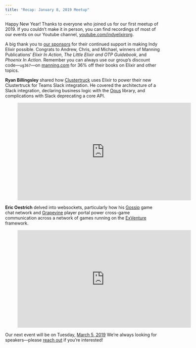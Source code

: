 ```yaml
---
title: "Recap: January 8, 2019 Meetup"
---
```


Happy New Year! Thanks to everyone who joined us for our first meetup of 2019. If you couldn’t make it in person, you can find recordings of most of our events on our Youtube channel, [youtube.com/indyelixirorg](https://www.youtube.com/indyelixirorg).

A big thank you to [our sponsors](https://www.meetup.com/indyelixir/sponsors/) for their continued support in making Indy Elixir possible. Congrats to Andrew, Chris, and Michael, winners of Manning Publications’ *Elixir In Action*, *The Little Elixir and OTP Guidebook*, and *Phoenix In Action*. Remember you can always use our group’s discount code—`ug367`—on [manning.com](https://www.manning.com/) for 36% off their books on Elixir and other topics.

**Ryan Billingsley** shared how [Clustertruck](https://www.clustertruck.com/) uses Elixir to power their new Clustertruck for Teams Slack integration. He covered the architecture of a Slack integration, declaring business logic with the [Opus](https://github.com/zorbash/opus) library, and complications with Slack deprecating a core API.

<figure>
  <div class="FlexVideo">
    <iframe width="560" height="315" src="https://www.youtube.com/embed/ZY2XeIENMRw" frameborder="0" allowfullscreen></iframe>
  </div>
</figure>

**Eric Oestrich** delved into websockets, particularly how his [Gossip](https://github.com/oestrich/gossip) game chat network and [Grapevine](https://github.com/oestrich/grapevine) player portal power cross-game communication across a network of games running on the [ExVenture](https://github.com/oestrich/ex_venture) framework.

<figure>
  <div class="FlexVideo">
    <iframe width="560" height="315" src="https://www.youtube.com/embed/I7hkWsA4oRI" frameborder="0" allowfullscreen></iframe>
  </div>
</figure>

Our next event will be on Tuesday, [March 5, 2019](https://www.meetup.com/indyelixir/events/258050891/) We’re always looking for speakers—please [reach out](mailto:hello@indyelixir.org) if you’re interested!
